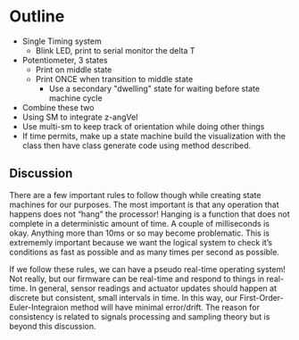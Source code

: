 # Outline
- Single Timing system
  - Blink LED, print to serial monitor the delta T
- Potentiometer, 3 states
  - Print on middle state
  - Print ONCE when transition to middle state
    - Use a secondary "dwelling" state for waiting before state machine cycle
- Combine these two
- Using SM to integrate z-angVel
- Use multi-sm to keep track of orientation while doing other things
- If time permits, make up a state machine build the visualization with the class then have class generate code using method described.

## Discussion
There are a few important rules to follow though while creating state machines for our purposes. The most important is that any operation that happens does not “hang” the processor! Hanging is a function that does not complete in a deterministic amount of time. A couple of milliseconds is okay. Anything more than 10ms or so may become problematic. This is extrememly important because we want the logical system to check it’s conditions as fast as possible and as many times per second as possible.

If we follow these rules, we can have a pseudo real-time operating system! Not really, but our firmware can be real-time and respond to things in real-time. In general, sensor readings and actuator updates should happen at discrete but consistent, small intervals in time. In this way, our First-Order-Euler-Integraion method will have minimal error/drift. The reason for consistency is related to signals processing and sampling theory but is beyond this discussion.
